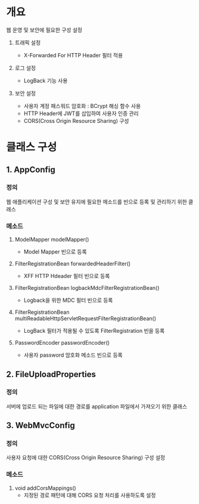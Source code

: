 # 개요
웹 운영 및 보안에 필요한 구성 설정
1. 트래픽 설정
    - X-Forwarded For HTTP Header 필터 적용
    
2. 로그 설정
    - LogBack 기능 사용
    
3. 보안 설정
    - 사용자 계정 패스워드 암호화 : BCrypt 해싱 함수 사용
    - HTTP Header에 JWT를 삽입하여 사용자 인증 관리
    - CORS(Cross Origin Resource Sharing) 구성
    
# 클래스 구성
## 1. AppConfig
### 정의
웹 애플리케이션 구성 및 보안 유지에 필요한 메소드를 빈으로 등록 및 관리하기 위한 클래스

### 메소드
1. ModelMapper modelMapper()
    - Model Mapper 빈으로 등록

2. FilterRegistrationBean<ForwardedHeaderFilter> forwardedHeaderFilter()
    - XFF HTTP Hdeader 필터 빈으로 등록

3. FilterRegistrationBean logbackMdcFilterRegistrationBean()
    - Logback을 위한 MDC 필터 빈으로 등록

4. FilterRegistrationBean multiReadableHttpServletRequestFilterRegistrationBean()
    - LogBack 필터가 적용될 수 있도록 FilterRegistration 빈을 등록
  
5. PasswordEncoder passwordEncoder()
    - 사용자 password 암호화 메소드 빈으로 등록

## 2. FileUploadProperties
### 정의
서버에 업로드 되는 파일에 대한 경로를 application 파일에서 가져오기 위한 클래스

## 3. WebMvcConfig
### 정의
사용자 요청에 대한 CORS(Cross Origin Resource Sharing) 구성 설정

### 메소드
1. void addCorsMappings()
    - 지정된 경로 패턴에 대해 CORS 요청 처리를 사용하도록 설정